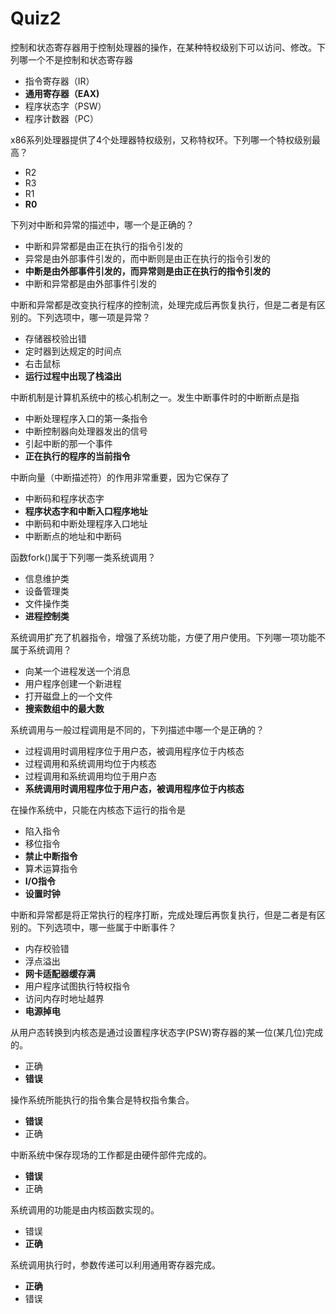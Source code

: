Quiz2
==================================
控制和状态寄存器用于控制处理器的操作，在某种特权级别下可以访问、修改。下列哪一个不是控制和状态寄存器
* 指令寄存器（IR）
* **通用寄存器（EAX)**
* 程序状态字（PSW）
* 程序计数器（PC）

x86系列处理器提供了4个处理器特权级别，又称特权环。下列哪一个特权级别最高？
* R2
* R3
* R1
* **R0**


下列对中断和异常的描述中，哪一个是正确的？
* 中断和异常都是由正在执行的指令引发的
* 异常是由外部事件引发的，而中断则是由正在执行的指令引发的
* **中断是由外部事件引发的，而异常则是由正在执行的指令引发的**
* 中断和异常都是由外部事件引发的


中断和异常都是改变执行程序的控制流，处理完成后再恢复执行，但是二者是有区别的。下列选项中，哪一项是异常？
* 存储器校验出错
* 定时器到达规定的时间点
* 右击鼠标
* **运行过程中出现了栈溢出**


中断机制是计算机系统中的核心机制之一。发生中断事件时的中断断点是指
* 中断处理程序入口的第一条指令
* 中断控制器向处理器发出的信号
* 引起中断的那一个事件
* **正在执行的程序的当前指令**


中断向量（中断描述符）的作用非常重要，因为它保存了
* 中断码和程序状态字
* **程序状态字和中断入口程序地址**
* 中断码和中断处理程序入口地址
* 中断断点的地址和中断码


函数fork()属于下列哪一类系统调用？
* 信息维护类
* 设备管理类
* 文件操作类
* **进程控制类**


系统调用扩充了机器指令，增强了系统功能，方便了用户使用。下列哪一项功能不属于系统调用？
* 向某一个进程发送一个消息
* 用户程序创建一个新进程
* 打开磁盘上的一个文件
* **搜索数组中的最大数**


系统调用与一般过程调用是不同的，下列描述中哪一个是正确的？
* 过程调用时调用程序位于用户态，被调用程序位于内核态
* 过程调用和系统调用均位于内核态
* 过程调用和系统调用均位于用户态
* **系统调用时调用程序位于用户态，被调用程序位于内核态**


在操作系统中，只能在内核态下运行的指令是
* 陷入指令
* 移位指令
* **禁止中断指令**
* 算术运算指令
* **I/O指令**
* **设置时钟**


中断和异常都是将正常执行的程序打断，完成处理后再恢复执行，但是二者是有区别的。下列选项中，哪一些属于中断事件？
* 内存校验错
* 浮点溢出
* **网卡适配器缓存满**
* 用户程序试图执行特权指令
* 访问内存时地址越界
* **电源掉电**


从用户态转换到内核态是通过设置程序状态字(PSW)寄存器的某一位(某几位)完成的。
* 正确
* **错误**


操作系统所能执行的指令集合是特权指令集合。
* **错误**
* 正确


中断系统中保存现场的工作都是由硬件部件完成的。
* **错误**
* 正确


系统调用的功能是由内核函数实现的。
* 错误
* **正确**


系统调用执行时，参数传递可以利用通用寄存器完成。
* **正确**
* 错误

